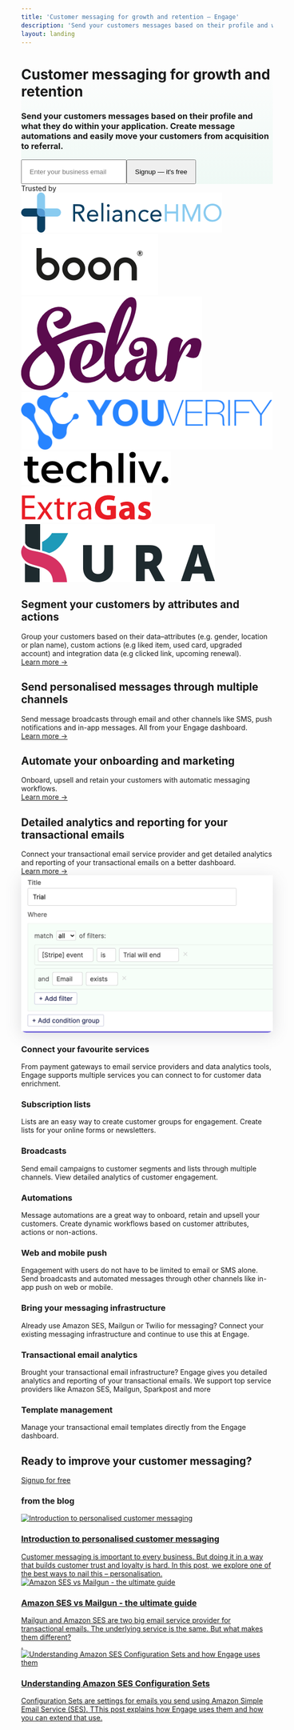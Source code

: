 ```yaml
---
title: 'Customer messaging for growth and retention – Engage'
description: 'Send your customers messages based on their profile and what they do within your application. Create message automations and easily move your customers from acquisition to referral.'
layout: landing
---
```


  <div class="ph7-xl ph6-l ph5-m ph4 pv4" style="background: linear-gradient(180deg, rgba(255,255,255,0) 0%, rgba(239,249,245,1) 100%);">
    <div class="tc w-70-l w-100 pt2 center">
      <h1 class="f1 lh-title">Customer messaging for <span class="green">growth</span> and retention</h1>
      <h3 class="lh-copy f4 normal faint">Send your customers messages based on their profile and what they do within your application. Create message automations and easily move your customers from acquisition to referral.</h3>
      <div class="ma4 ph5-l">
        <form method="GET" action="https://app.engage.so/auth/signup">
          <input type="email" name="email" placeholder="Enter your business email" class="one-liner-el" style="padding:15px"><button class="one-liner-el" type="submit" style="padding:15px">Signup — it's free</button>
        </form>
      </div>
    </div>
    <!-- <div class="pv5">
      <img src="/images/hero-img@2-1.png" class="db" >
    </div> -->
  </div>

  <div class="mv5 ph7-xl ph6-l ph5-m ph4 tc">
    <div class="f3 lh-title faint poppins">Trusted by </div>
    <div class="t5 ph6-l ph5-m ph4 flex items-center justify-center pv3 flex-wrap trusted-brands">
      <a href="http://reliancehmo.com" target="_blank" class="ma4"><img src="/images/brands/reliancehmo.svg" alt="RelianceHMO"></a>
      <a href="http://boon.credit" target="_blank" class="ma4"><img src="/images/brands/boon.svg" alt="Boon Credit"></a>
      <a href="http://selar.co/" target="_blank" class="ma4"><img src="/images/brands/selar.png" alt="Selar"></a>
      <a href="http://youverify.co/" target="_blank" class="ma4"><img src="/images/brands/youverify.png" alt="Youverify"></a>
      <a href="http://techliv.dk" target="_blank" class="ma4"><img src="/images/brands/techliv.png" alt="Techliv"></a>
      <a href="http://extragas.co.uk/" target="_blank" class="ma4"><img src="/images/brands/extragas.png" alt="ExtraGas"></a>
      <a href="http://ridekura.com/" target="_blank" class="ma4"><img src="/images/brands/kura.svg" alt="Kura"></a>
    </div>
  </div>

  <div class="ph7-xl ph6-l ph5-m ph4 flex flex-wrap relative">
    <div class="w-50-l w-100 pr6-l">
      <div class="step flex items-center" data-step="1">
        <div class="">
          <h2 class="f2 ma0 lh-title">Segment your customers by <span class="green">attributes</span> and <span class="green">actions</span></h2>
          <div class="lh-copy f4 pv3 normal faint">Group your customers based on their data–attributes (e.g. gender, location or plan name), custom actions (e.g liked item, used card, upgraded account) and integration data (e.g clicked link, upcoming renewal).</div>
          <div class="f4 lh-copy pv3"><a href="/features/multichannel-messaging">Learn more &rarr;</a></div>
        </div>
      </div>
      <div class="step flex items-center" data-step="2">
        <div class="">
          <h2 class="f2 ma0 lh-title">Send <span class="green">personalised</span> messages through multiple channels</h2>
          <div class="lh-copy f4 pv3 normal faint">Send message broadcasts through email and other channels like SMS, push notifications and in-app messages. All from your Engage dashboard.</div>
          <div class="f4 lh-copy pv3"><a href="/features/multichannel-messaging">Learn more &rarr;</a></div>
        </div>
      </div>
      <div class="step flex items-center" data-step="3">
        <div class="">
          <h2 class="f2 ma0 lh-title">Automate your <span class="green">onboarding</span> and marketing</h2>
          <div class="lh-copy f4 pv3 normal faint">Onboard, upsell and retain your customers with automatic messaging workflows.</div>
          <div class="f4 lh-copy pv3"><a href="/features/multichannel-messaging">Learn more &rarr;</a></div>
        </div>
      </div>
      <div class="step flex items-center" data-step="3">
        <div class="">
          <h2 class="f2 ma0 lh-title">Detailed analytics and reporting for your <span class="green">transactional</span> emails</h2>
          <div class="lh-copy f4 pv3 normal faint">Connect your transactional email service provider and get detailed analytics and reporting of your transactional emails on a better dashboard.</div>
          <div class="f4 lh-copy pv3"><a href="/features/transactional-email-analytics">Learn more &rarr;</a></div>
        </div>
      </div>
    </div>
    <div class="w-50-l w-100 mt0-l feature-hero-wrp" style="position:sticky;border-radius:10px;background-color:#7f72ea">
      <div class="">
        <img src="/images/segmentation.png" alt="Messaging beyond emails" id="feature-hero" class="br2 db" style="box-shadow: rgba(100, 100, 111, 0.2) 0px 7px 29px 0px;">
      </div>
    </div>
  </div>

  <div class="ph7-xl ph6-l ph5-m ph4 mt6">
    <div class="flex flex-wrap">
      <div class="w-third-l w-50-ns w-100 pr4-ns pv4">
        <h3 class="lh-copy mb2">Connect your favourite services</h3>
        <div class="lh-copy faint">From payment gateways to email service providers and data analytics tools, Engage supports multiple services you can connect to for customer data enrichment.</div>
      </div>
      <div class="w-third-l w-50-ns w-100 pr4-ns pv4">
        <h3 class="lh-copy mb2 fw6">Subscription lists</h3>
        <div class="lh-copy faint">Lists are an easy way to create customer groups for engagement. Create lists for your online forms or newsletters.</div>
      </div>
      <div class="w-third-l w-50-ns w-100 pr4-ns pv4">
        <h3 class="lh-copy mb2 fw6">Broadcasts</h3>
        <div class="lh-copy faint">Send email campaigns to customer segments and lists through multiple channels. View detailed analytics of customer engagement.</div>
      </div>
      <div class="w-third-l w-50-ns w-100 pr4-ns pv4">
        <h3 class="lh-copy mb2 fw6">Automations</h3>
        <div class="lh-copy faint">Message automations are a great way to onboard, retain and upsell your customers. Create dynamic workflows based on customer attributes, actions or non-actions.</div>
      </div>
      <div class="w-third-l w-50-ns w-100 pr4-ns pv4">
        <h3 class="lh-copy mb2 fw6">Web and mobile push</h3>
        <div class="lh-copy faint">Engagement with users do not have to be limited to email or SMS alone. Send broadcasts and automated messages through other channels like in-app push on web or mobile.</div>
      </div>
      <div class="w-third-l w-50-ns w-100 pr4-ns pv4">
        <h3 class="lh-copy mb2 fw6">Bring your messaging infrastructure</h3>
        <div class="lh-copy faint">Already use Amazon SES, Mailgun or Twilio for messaging? Connect your existing messaging infrastructure and continue to use this at Engage.</div>
      </div>
      <div class="w-third-l w-50-ns w-100 pr4-ns pv4">
        <h3 class="lh-copy mb2 fw6">Transactional email analytics</h3>
        <div class="lh-copy faint">Brought your transactional email infrastructure? Engage gives you detailed analytics and reporting of your transactional emails. We support top service providers like Amazon SES, Mailgun, Sparkpost and more</div>
      </div>
      <div class="w-third-l w-50-ns w-100 pr4-ns pv4">
        <h3 class="lh-copy mb2 fw6">Template management</h3>
        <div class="lh-copy faint">Manage your transactional email templates directly from the Engage dashboard.</div>
      </div>
    </div>
  </div>

  <div class="mv5 ph7-xl ph6-l ph5-m ph4 mv4">
    <div class="w-80 center tc">
      <h2 class="f2 lh-copy">Ready to improve your customer messaging?</h2>
      <a href="https://app.engage.so/auth/signup" class="button db w-100 w-auto-ns mr5" style="padding-bottom:20px;padding-top:20px">Signup for free</a>
    </div>
  </div>

  <div class="ph7-xl ph6-l ph5-m ph4 mt6">
    <h3 class="mb3">from the <span class="green">blog</span></h3>
    <div class="flex flex-wrap">
      <div class="w-third-l w-50-ns w-100 pr4-ns pv4">
        <a href="https://engage.so/blog/introduction-to-personalised-customer-messaging/"><img class="post-card-image" srcset="https://engage.so/blog/content/images/size/w300/2021/05/personalised-messaging.svg 300w,
                    https://engage.so/blog/content/images/size/w600/2021/05/personalised-messaging.svg 600w,
                    https://engage.so/blog/content/images/size/w1000/2021/05/personalised-messaging.svg 1000w,
                    https://engage.so/blog/content/images/size/w2000/2021/05/personalised-messaging.svg 2000w" sizes="(max-width: 1000px) 400px, 800px" src="https://engage.so/blog/content/images/size/w600/2021/05/personalised-messaging.svg" alt="Introduction to personalised customer messaging" loading="lazy"></a>
        <a href="https://engage.so/blog/introduction-to-personalised-customer-messaging/" class="alt-2">
          <h3 class="lh-copy mb2">Introduction to personalised customer messaging</h3>
          <div class="lh-copy faint">Customer messaging is important to every business. But doing it in a way that builds customer trust and loyalty is hard. In this post, we explore one of the best ways to nail this – personalisation.</div>
        </a>
      </div>
      <div class="w-third-l w-50-ns w-100 pr4-ns pv4">
        <a href="https://engage.so/blog/amazon-ses-vs-mailgun-the-ultimate-guide/"><img class="post-card-image" srcset="https://engage.so/blog/content/images/size/w300/2021/05/mg-ses.svg 300w,
                    https://engage.so/blog/content/images/size/w600/2021/05/mg-ses.svg 600w,
                    https://engage.so/blog/content/images/size/w1000/2021/05/mg-ses.svg 1000w,
                    https://engage.so/blog/content/images/size/w2000/2021/05/mg-ses.svg 2000w" sizes="(max-width: 1000px) 400px, 800px" src="https://engage.so/blog/content/images/size/w600/2021/05/mg-ses.svg" alt="Amazon SES vs Mailgun - the ultimate guide" loading="lazy"></a>
        <a href="https://engage.so/blog/amazon-ses-vs-mailgun-the-ultimate-guide/" class="alt-2">
          <h3 class="lh-copy mb2 fw6">Amazon SES vs Mailgun - the ultimate guide</h3>
          <div class="lh-copy faint">Mailgun and Amazon SES are two big email service provider for transactional emails. The underlying service is the same. But what makes them different?</div>.
        </a>
      </div>
      <div class="w-third-l w-50-ns w-100 pr4-ns pv4">
        <a href="https://engage.so/blog/understanding-amazon-ses-configuration-sets-and-how-engage-uses-them/"><img class="post-card-image" srcset="https://engage.so/blog/content/images/size/w300/2021/05/Cover-1.svg 300w,
                    https://engage.so/blog/content/images/size/w600/2021/05/Cover-1.svg 600w,
                    https://engage.so/blog/content/images/size/w1000/2021/05/Cover-1.svg 1000w,
                    https://engage.so/blog/content/images/size/w2000/2021/05/Cover-1.svg 2000w" sizes="(max-width: 1000px) 400px, 800px" src="https://engage.so/blog/content/images/size/w600/2021/05/Cover-1.svg" alt="Understanding Amazon SES Configuration Sets and how Engage uses them" loading="lazy"></a>
        <a href="https://engage.so/blog/understanding-amazon-ses-configuration-sets-and-how-engage-uses-them/" class="alt-2">
          <h3 class="lh-copy mb2 fw6">Understanding Amazon SES Configuration Sets</h3>
          <div class="lh-copy faint">Configuration Sets are settings for emails you send using Amazon Simple Email Service (SES). TThis post explains how Engage uses them and how you can extend that use.</div>
        </a>
      </div>
    </div>
  </div>

  <script src="/js/stickyfill.min.js"></script>
  <script src="/js/scrollama.min.js"></script>
  <script type="text/javascript">      // using d3 for convenience
  const figure = document.querySelector(".feature-hero-wrp");
  const img = document.getElementById('feature-hero');
  const steps = document.querySelectorAll(".step");
  const src = ['segmentation', 'broadcast', 'automations', 'transactional']
  const alt = ['Segment your customers by attributes and actions', 'Send personalised messages through multiple channels', 'Automate your onboarding and marketing', 'Detailed analytics and reporting for your transactional emails']
  const scroller = scrollama();
  // generic window resize listener event
  function handleResize() {
    // 1. update height of step elements
    const stepH = Math.floor(window.innerHeight * 0.70);
    for(let i=0;i<steps.length;i++){
      steps[i].style.height = stepH + "px";
    }
    const figureHeight = window.innerHeight / 2;
    const figureMarginTop = (window.innerHeight - figureHeight) / 2;
    figure.style.height = figureHeight + "px"
    // img.style.height = figureHeight + "px"
    figure.style.top = figureMarginTop + "px"
    // 3. tell scrollama to update new element dimensions
    scroller.resize();
  }
  // scrollama event handlers
  function handleStepEnter(response) {
    img.src = '/images/' + src[response.index] + '.png'
    img.alt = alt[response.index]
  }
  // function setupStickyfill() {
  //   document.querySelectorAll(".sticky").each(function() {
  //     Stickyfill.add(this);
  //   });
  // }
  function init() {
    // setupStickyfill();
    handleResize();
    scroller
      .setup({
        step: ".step",
        offset: 0.3
      })
      .onStepEnter(handleStepEnter);
    // setup resize event
    window.addEventListener("resize", handleResize);
  }
  // kick things off
  init();
  </script>
